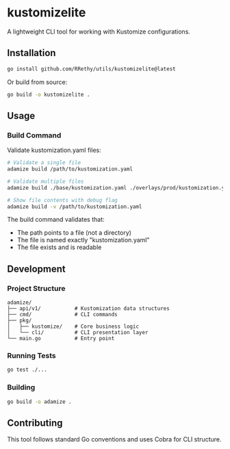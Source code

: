 # kustomizelite

A lightweight CLI tool for working with Kustomize configurations.

## Installation

```bash
go install github.com/RRethy/utils/kustomizelite@latest
```

Or build from source:

```bash
go build -o kustomizelite .
```

## Usage

### Build Command

Validate kustomization.yaml files:

```bash
# Validate a single file
adamize build /path/to/kustomization.yaml

# Validate multiple files
adamize build ./base/kustomization.yaml ./overlays/prod/kustomization.yaml

# Show file contents with debug flag
adamize build -v /path/to/kustomization.yaml
```

The build command validates that:
- The path points to a file (not a directory)
- The file is named exactly "kustomization.yaml"
- The file exists and is readable

## Development

### Project Structure

```
adamize/
├── api/v1/           # Kustomization data structures
├── cmd/              # CLI commands
├── pkg/
│   ├── kustomize/    # Core business logic
│   └── cli/          # CLI presentation layer
└── main.go           # Entry point
```

### Running Tests

```bash
go test ./...
```

### Building

```bash
go build -o adamize .
```

## Contributing

This tool follows standard Go conventions and uses Cobra for CLI structure.